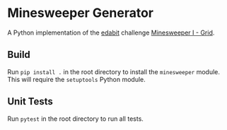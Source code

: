 # Minesweeper Generator #

A Python implementation of the [edabit](https://edabit.com/) challenge [Minesweeper I - Grid](https://edabit.com/challenge/YDgtdP69Mn9pC73xN).

## Build ##

Run `pip install .` in the root directory to install the `minesweeper` module.
This will require the `setuptools` Python module.

## Unit Tests ##

Run `pytest` in the root directory to run all tests.
